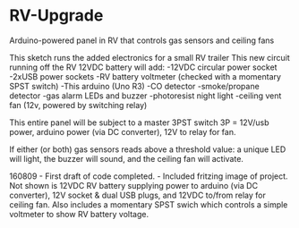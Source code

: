 # RV-Upgrade
Arduino-powered panel in RV that controls gas sensors and ceiling fans

This sketch runs the added electronics for a small RV trailer
This new circuit running off the RV 12VDC battery will add:
  -12VDC circular power socket
  -2xUSB power sockets
  -RV battery voltmeter (checked with a momentary SPST switch)
  -This arduino (Uno R3)
    -CO detector
    -smoke/propane detector
    -gas alarm LEDs and buzzer
    -photoresist night light
    -ceiling vent fan (12v, powered by switching relay)

  This entire panel will be subject to a master 3PST switch
    3P = 12V/usb power, arduino power (via DC converter), 12V to relay for fan.

  If either (or both) gas sensors reads above a threshold value: a unique LED will light,
    the buzzer will sound, and the ceiling fan will activate.

160809  - First draft of code completed.
        - Included fritzing image of project.  Not shown is 12VDC RV battery supplying power to arduino (via DC converter), 12V socket & dual USB plugs, and 12VDC to/from relay for ceiling fan. Also includes a momentary SPST swich which controls a simple voltmeter to show RV battery voltage.
